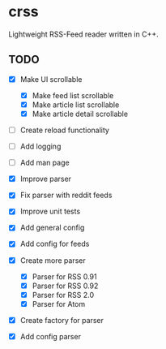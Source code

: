 # crss
Lightweight RSS-Feed reader written in C++.

## TODO
* [x] Make UI scrollable
    * [x] Make feed list scrollable
    * [x] Make article list scrollable
    * [x] Make article detail scrollable
* [ ] Create reload functionality
* [ ] Add logging
* [ ] Add man page
* [x] Improve parser
* [x] Fix parser with reddit feeds
* [x] Improve unit tests
* [x] Add general config 
* [x] Add config for feeds
* [x] Create more parser
	* [x] Parser for RSS 0.91
	* [x] Parser for RSS 0.92
	* [x] Parser for RSS 2.0
	* [x] Parser for Atom 
* [x] Create factory for parser
* [x] Add config parser

